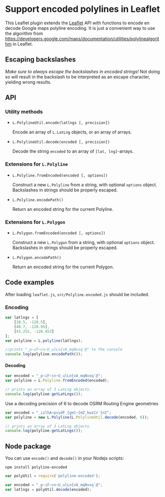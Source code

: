 # Support encoded polylines in Leaflet

This Leaflet plugin extends the [Leaflet](https://github.com/Leaflet/Leaflet) API with functions to encode en decode Google maps polyline encoding. It is just a convenient way to use the algorithm from https://developers.google.com/maps/documentation/utilities/polylinealgorithm in Leaflet.

## Escaping backslashes
*Make sure to always escape the backslashes in encoded strings!* Not doing so will result in the backslash to be interpreted as an escape character, yielding wrong results.

## API
### Utility methods

- `L.PolylineUtil.encode(latlngs [, precision])`
  
  Encode an array of `L.LatLng` objects, or an array of arrays.


- `L.PolylineUtil.decode(encoded [, precision])`
  
  Decode the string `encoded` to an array of `[lat, lng]`-arrays.

### Extensions for `L.Polyline`

- `L.Polyline.fromEncoded(encoded [, options])`
  
  Construct a new `L.Polyline` from a string, with optional `options` object. Backslashes in strings should be properly escaped.

- `L.Polyline.encodePath()`
  
  Return an encoded string for the current Polyline.

### Extensions for `L.Polygon`

- `L.Polygon.fromEncoded(encoded [, options])`
  
  Construct a new `L.Polygon` from a string, with optional `options` object. Backslashes in strings should be properly escaped.

- `L.Polygon.encodePath()`
  
  Return an encoded string for the current Polygon.

## Code examples
After loading ```leaflet.js```, ```src/Polyline.encoded.js``` should be included.

### Encoding

```javascript
var latlngs = [
	[38.5, -120.5],
	[40.7, -120.95],
	[43.252, -126.453]
];
var polyline = L.polyline(latlngs);

//prints "_p~iF~cn~U_ulLn{vA_mqNvxq`@" to the console
console.log(polyline.encodePath());
```

#### Decoding
```javascript
var encoded = "_p~iF~cn~U_ulLn{vA_mqNvxq`@";
var polyline = L.Polyline.fromEncoded(encoded);

// prints an array of 3 LatLng objects.
console.log(polyline.getLatLngs());
```

Use a decoding precision of 6 to decode OSRM Routing Engine geometries
```javascript
var encoded = "_izlhA~pvydF_{geC~{mZ_kwzCn`{nI";
var polyline = new L.Polyline(L.PolylineUtil.decode(encoded, 6));

// prints an array of 3 LatLng objects.
console.log(polyline.getLatLngs());
```

## Node package
You can use `encode()` and `decode()` in your Nodejs scripts:

`npm install polyline-encoded`

```javascript
var polyUtil = require('polyline-encoded');

var encoded = "_p~iF~cn~U_ulLn{vA_mqNvxq`@";
var latlngs = polyUtil.decode(encoded);
```
